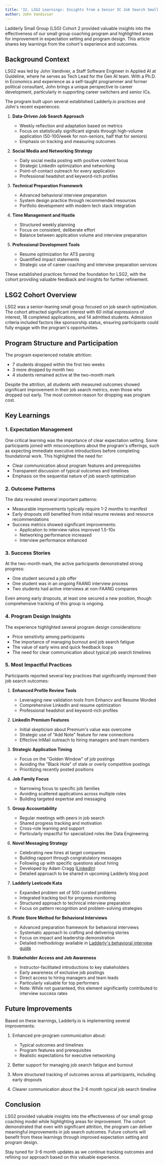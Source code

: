 ```yaml
---
title: '32. LSG2 Learnings: Insights from a Senior IC Job Search Small Group'
author: John Vandivier
---
```


Ladderly Small Group (LSG) Cohort 2 provided valuable insights into the effectiveness of our small group coaching program and highlighted areas for improvement in expectation setting and program design. This article shares key learnings from the cohort's experience and outcomes.

## Background Context

LSG2 was led by John Vandivier, a Staff Software Engineer in Applied AI at Guideline, where he serves as Tech Lead for the Gen AI team. With a Ph.D. in Economics and experience as a self-taught programmer and former political consultant, John brings a unique perspective to career development, particularly in supporting career switchers and senior ICs.

The program built upon several established Ladderly.io practices and John's recent experiences:

1. **Data-Driven Job Search Approach**

   - Weekly reflection and adaptation based on metrics
   - Focus on statistically significant signals through high-volume application (50-100/week for non-seniors, half that for seniors)
   - Emphasis on tracking and measuring outcomes

2. **Social Media and Networking Strategy**

   - Daily social media posting with positive content focus
   - Strategic LinkedIn optimization and networking
   - Point-of-contact outreach for every application
   - Professional headshot and keyword-rich profiles

3. **Technical Preparation Framework**

   - Advanced behavioral interview preparation
   - System design practice through recommended resources
   - Portfolio development with modern tech stack integration

4. **Time Management and Hustle**

   - Structured weekly planning
   - Focus on consistent, deliberate effort
   - Balance between application volume and interview preparation

5. **Professional Development Tools**
   - Resume optimization for ATS parsing
   - Quantified impact statements
   - Strategic use of career coaching and interview preparation services

These established practices formed the foundation for LSG2, with the cohort providing valuable feedback and insights for further refinement.

## LSG2 Cohort Overview

LSG2 was a senior-leaning small group focused on job search optimization. The cohort attracted significant interest with 60 initial expressions of interest, 18 completed applications, and 14 admitted students. Admission criteria included factors like sponsorship status, ensuring participants could fully engage with the program's opportunities.

## Program Structure and Participation

The program experienced notable attrition:

- 7 students dropped within the first two weeks
- 3 more dropped by month two
- 4 students remained active at the two-month mark

Despite the attrition, all students with measured outcomes showed significant improvement in their job search metrics, even those who dropped out early. The most common reason for dropping was program cost.

## Key Learnings

### 1. Expectation Management

One critical learning was the importance of clear expectation setting. Some participants joined with misconceptions about the program's offerings, such as expecting immediate executive introductions before completing foundational work. This highlighted the need for:

- Clear communication about program features and prerequisites
- Transparent discussion of typical outcomes and timelines
- Emphasis on the sequential nature of job search optimization

### 2. Outcome Patterns

The data revealed several important patterns:

- Measurable improvements typically require 1-2 months to manifest
- Early dropouts still benefited from initial resume reviews and resource recommendations
- Success metrics showed significant improvements:
  - Application to interview ratios improved 1.5-10x
  - Networking performance increased
  - Interview performance enhanced

### 3. Success Stories

At the two-month mark, the active participants demonstrated strong progress:

- One student secured a job offer
- One student was in an ongoing FAANG interview process
- Two students had active interviews at non-FAANG companies

Even among early dropouts, at least one secured a new position, though comprehensive tracking of this group is ongoing.

### 4. Program Design Insights

The experience highlighted several program design considerations:

- Price sensitivity among participants
- The importance of managing burnout and job search fatigue
- The value of early wins and quick feedback loops
- The need for clear communication about typical job search timelines

### 5. Most Impactful Practices

Participants reported several key practices that significantly improved their job search outcomes:

1. **Enhanced Profile Review Tools**

   - Leveraging new validation tools from Enhancv and Resume Worded
   - Comprehensive LinkedIn and resume optimization
   - Professional headshot and keyword-rich profiles

2. **LinkedIn Premium Features**

   - Initial skepticism about Premium's value was overcome
   - Strategic use of "Add Note" feature for new connections
   - Effective InMail outreach to hiring managers and team members

3. **Strategic Application Timing**

   - Focus on the "Golden Window" of job postings
   - Avoiding the "Black Hole" of stale or overly competitive postings
   - Prioritizing recently posted positions

4. **Job Family Focus**

   - Narrowing focus to specific job families
   - Avoiding scattered applications across multiple roles
   - Building targeted expertise and messaging

5. **Group Accountability**

   - Regular meetings with peers in job search
   - Shared progress tracking and motivation
   - Cross-role learning and support
   - Particularly impactful for specialized roles like Data Engineering

6. **Novel Messaging Strategy**

   - Celebrating new hires at target companies
   - Building rapport through congratulatory messages
   - Following up with specific questions about hiring
   - Developed by Adam Cragg ([LinkedIn](https://www.linkedin.com/in/acragg/))
   - Detailed approach to be shared in upcoming Ladderly blog post

7. **Ladderly Leetcode Kata**

   - Expanded problem set of 500 curated problems
   - Integrated tracking tool for progress monitoring
   - Structured approach to technical interview preparation
   - Focus on pattern recognition and problem-solving strategies

8. **Pirate Store Method for Behavioral Interviews**

   - Advanced preparation framework for behavioral interviews
   - Systematic approach to crafting and delivering stories
   - Focus on impact and leadership demonstration
   - Detailed methodology available in [Ladderly's behavioral interview guide](https://www.ladderly.io/blog/2025-02-24-behavioral-interviews)

9. **Stakeholder Access and Job Awareness**
   - Instructor-facilitated introductions to key stakeholders
   - Early awareness of exclusive job postings
   - Direct access to hiring managers and team leads
   - Particularly valuable for top performers
   - Note: While not guaranteed, this element significantly contributed to interview success rates

## Future Improvements

Based on these learnings, Ladderly.io is implementing several improvements:

1. Enhanced pre-program communication about:

   - Typical outcomes and timelines
   - Program features and prerequisites
   - Realistic expectations for executive networking

2. Better support for managing job search fatigue and burnout

3. More structured tracking of outcomes across all participants, including early dropouts

4. Clearer communication about the 2-6 month typical job search timeline

## Conclusion

LSG2 provided valuable insights into the effectiveness of our small group coaching model while highlighting areas for improvement. The cohort demonstrated that even with significant attrition, the program can deliver meaningful improvements in job search outcomes. Future cohorts will benefit from these learnings through improved expectation setting and program design.

Stay tuned for 3-6 month updates as we continue tracking outcomes and refining our approach based on this valuable experience.
